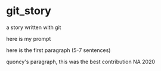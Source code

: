 # git_story
a story written with git

here is my prompt

here is the first paragraph (5-7 sentences)

quoncy's paragraph, this was the best contribution NA 2020
